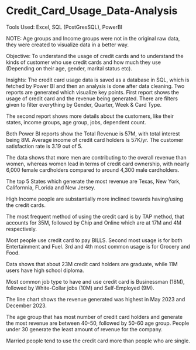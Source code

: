 # Credit_Card_Usage_Data-Analysis

Tools Used: Excel, SQL (PostGresSQL), PowerBI

NOTE: Age groups and Income groups were not in the original raw data, they were created to visualize data in a better way.

Objective: To understand the usage of credit cards and to understand the kinds of customer who use credit cards and how much they use (Depending on their age, gender, marital status etc).

Insights: 
The credit card usage data is saved as a database in SQL, which is fetched by Power BI and then an analysis is done after data cleaning. Two reports are generated which visualize key points. First report shows the usage of credit card and the revenue being generated. There are filters given to filter everything by Gender, Quarter, Week &amp; Card Type.

The second report shows more details about the customers, like their states, income groups, age group, jobs, dependent count. 

Both Power BI reports show the Total Revenue is 57M, with total interest being 8M. Average income of credit card holders is 57K/yr. The customer satisfaction rate is 3.19 out of 5.

The data shows that more men are contributing to the overall revenue than women, whereas women lead in terms of credit card ownership, with nearly 6,000 female cardholders compared to around 4,300 male cardholders.

The top 5 States which generate the most revenue are Texas, New York, Californnia, FLorida and New Jersey.

High Income people are substantially more inclined towards having/using the credit cards. 

The most frequent method of using the credit card is by TAP method, that accounts for 35M, followed by Chip and Online which are at 17M and 4M respectively.

Most people use credit card to pay BILLS. Second most usage is for both Entertainment and Fuel. 3rd and 4th most common usage is for Grocery and Food.

Data shows that about 23M credit card holders are graduate, while 11M users have high school diploma. 

Most common job type to have and use credit card is Businessman (18M), followed by White-Collar jobs (10M) and Self-Employed (9M).

The line chart shows the revenue generated was highest in May 2023 and December 2023.

The age group that has most number of credit card holders and generate the most revenue are between 40-50, followed by 50-60 age group. People under 30 generate the least amount of revenue for the company.

Married people tend to use the credit card more than people who are single.

